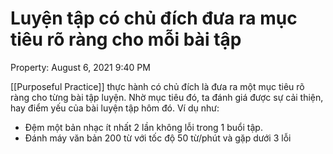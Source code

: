 ---
---

# Luyện tập có chủ đích đưa ra mục tiêu rõ ràng cho mỗi bài tập

Property: August 6, 2021 9:40 PM

[[Purposeful Practice]] thực hành có chủ đích là đưa ra một mục tiêu rõ ràng cho từng bài tập luyện. Nhờ mục tiêu đó, ta đánh giá được sự cải thiện, hay điểm yếu của bài luyện tập hôm đó. Ví dụ như: 

- Đệm một bản nhạc ít nhất 2 lần không lỗi trong 1 buổi tập.
- Đánh máy văn bản 200 từ với tốc độ 50 từ/phút và gặp dưới 3 lỗi